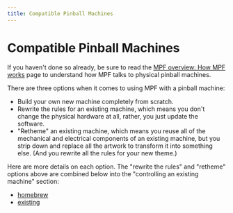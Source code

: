 ```yaml
---
title: Compatible Pinball Machines
---
```


# Compatible Pinball Machines


If you haven't done so already, be sure to read the
[MPF overview: How MPF works](../start/index.md) page to understand how MPF
talks to physical pinball machines.

There are three options when it comes to using MPF with a pinball
machine:

* Build your own new machine completely from scratch.
* Rewrite the rules for an existing machine, which means you don't
    change the physical hardware at all, rather, you just update the
    software.
* "Retheme" an existing machine, which means you reuse all of the
    mechanical and electrical components of an existing machine, but you
    strip down and replace all the artwork to transform it into
    something else. (And you rewrite all the rules for your new theme.)

Here are more details on each option. The "rewrite the rules" and
"retheme" options above are combined below into the "controlling an
existing machine" section:

* [homebrew](homebrew.md)
* [existing](existing.md)
